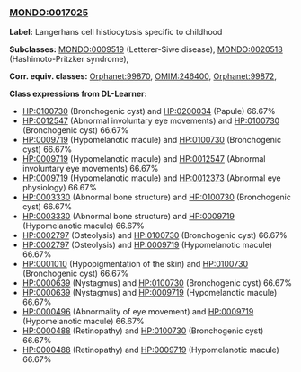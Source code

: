 
### [MONDO:0017025](http://purl.obolibrary.org/obo/MONDO_0017025)
**Label:** Langerhans cell histiocytosis specific to childhood

**Subclasses:** [MONDO:0009519](http://purl.obolibrary.org/obo/MONDO_0009519) (Letterer-Siwe disease), [MONDO:0020518](http://purl.obolibrary.org/obo/MONDO_0020518) (Hashimoto-Pritzker syndrome), 

**Corr. equiv. classes:** [Orphanet:99870](http://www.orpha.net/ORDO/Orphanet_99870), [OMIM:246400](http://purl.obolibrary.org/obo/OMIM_246400), [Orphanet:99872](http://www.orpha.net/ORDO/Orphanet_99872), 

**Class expressions from DL-Learner:**

- [HP:0100730](http://purl.obolibrary.org/obo/HP_0100730) (Bronchogenic cyst) and [HP:0200034](http://purl.obolibrary.org/obo/HP_0200034) (Papule) 66.67%
- [HP:0012547](http://purl.obolibrary.org/obo/HP_0012547) (Abnormal involuntary eye movements) and [HP:0100730](http://purl.obolibrary.org/obo/HP_0100730) (Bronchogenic cyst) 66.67%
- [HP:0009719](http://purl.obolibrary.org/obo/HP_0009719) (Hypomelanotic macule) and [HP:0100730](http://purl.obolibrary.org/obo/HP_0100730) (Bronchogenic cyst) 66.67%
- [HP:0009719](http://purl.obolibrary.org/obo/HP_0009719) (Hypomelanotic macule) and [HP:0012547](http://purl.obolibrary.org/obo/HP_0012547) (Abnormal involuntary eye movements) 66.67%
- [HP:0009719](http://purl.obolibrary.org/obo/HP_0009719) (Hypomelanotic macule) and [HP:0012373](http://purl.obolibrary.org/obo/HP_0012373) (Abnormal eye physiology) 66.67%
- [HP:0003330](http://purl.obolibrary.org/obo/HP_0003330) (Abnormal bone structure) and [HP:0100730](http://purl.obolibrary.org/obo/HP_0100730) (Bronchogenic cyst) 66.67%
- [HP:0003330](http://purl.obolibrary.org/obo/HP_0003330) (Abnormal bone structure) and [HP:0009719](http://purl.obolibrary.org/obo/HP_0009719) (Hypomelanotic macule) 66.67%
- [HP:0002797](http://purl.obolibrary.org/obo/HP_0002797) (Osteolysis) and [HP:0100730](http://purl.obolibrary.org/obo/HP_0100730) (Bronchogenic cyst) 66.67%
- [HP:0002797](http://purl.obolibrary.org/obo/HP_0002797) (Osteolysis) and [HP:0009719](http://purl.obolibrary.org/obo/HP_0009719) (Hypomelanotic macule) 66.67%
- [HP:0001010](http://purl.obolibrary.org/obo/HP_0001010) (Hypopigmentation of the skin) and [HP:0100730](http://purl.obolibrary.org/obo/HP_0100730) (Bronchogenic cyst) 66.67%
- [HP:0000639](http://purl.obolibrary.org/obo/HP_0000639) (Nystagmus) and [HP:0100730](http://purl.obolibrary.org/obo/HP_0100730) (Bronchogenic cyst) 66.67%
- [HP:0000639](http://purl.obolibrary.org/obo/HP_0000639) (Nystagmus) and [HP:0009719](http://purl.obolibrary.org/obo/HP_0009719) (Hypomelanotic macule) 66.67%
- [HP:0000496](http://purl.obolibrary.org/obo/HP_0000496) (Abnormality of eye movement) and [HP:0009719](http://purl.obolibrary.org/obo/HP_0009719) (Hypomelanotic macule) 66.67%
- [HP:0000488](http://purl.obolibrary.org/obo/HP_0000488) (Retinopathy) and [HP:0100730](http://purl.obolibrary.org/obo/HP_0100730) (Bronchogenic cyst) 66.67%
- [HP:0000488](http://purl.obolibrary.org/obo/HP_0000488) (Retinopathy) and [HP:0009719](http://purl.obolibrary.org/obo/HP_0009719) (Hypomelanotic macule) 66.67%



